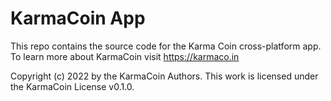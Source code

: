 # KarmaCoin App

This repo contains the source code for the Karma Coin cross-platform app.
To learn more about KarmaCoin visit https://karmaco.in


Copyright (c) 2022 by the KarmaCoin Authors. This work is licensed under the KarmaCoin License v0.1.0.


